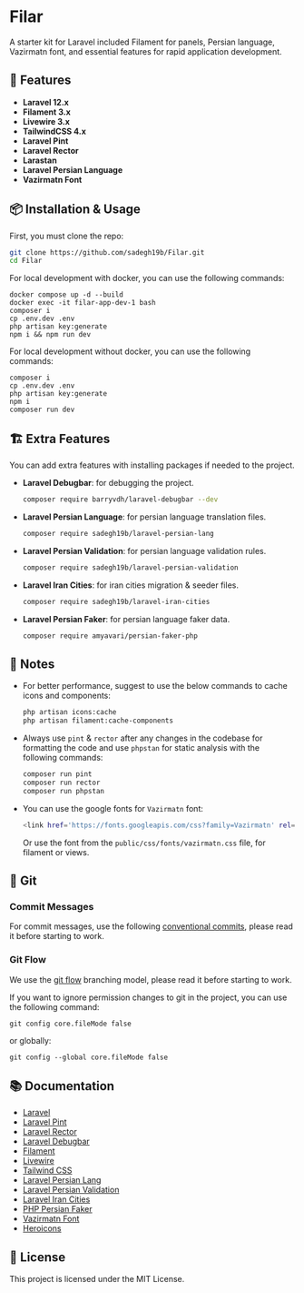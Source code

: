 # Filar

A starter kit for Laravel included Filament for panels, Persian language, Vazirmatn font, and essential features for rapid application development.

## 🚀 Features

- **Laravel 12.x**
- **Filament 3.x**
- **Livewire 3.x**
- **TailwindCSS 4.x**
- **Laravel Pint**
- **Laravel Rector**
- **Larastan**
- **Laravel Persian Language**
- **Vazirmatn Font**

## 📦 Installation & Usage

First, you must clone the repo:
```bash
git clone https://github.com/sadegh19b/Filar.git
cd Filar
```

For local development with docker, you can use the following commands:
```
docker compose up -d --build
docker exec -it filar-app-dev-1 bash
composer i
cp .env.dev .env
php artisan key:generate
npm i && npm run dev
```

For local development without docker, you can use the following commands:
```
composer i
cp .env.dev .env
php artisan key:generate
npm i
composer run dev
```

## 🏗 Extra Features

You can add extra features with installing packages if needed to the project.

- **Laravel Debugbar**: for debugging the project.
    ```bash
    composer require barryvdh/laravel-debugbar --dev
    ```

- **Laravel Persian Language**: for persian language translation files.
    ```bash
    composer require sadegh19b/laravel-persian-lang
    ```

- **Laravel Persian Validation**: for persian language validation rules.
    ```bash
    composer require sadegh19b/laravel-persian-validation
    ```

- **Laravel Iran Cities**: for iran cities migration & seeder files.
    ```bash
    composer require sadegh19b/laravel-iran-cities
    ```

- **Laravel Persian Faker**: for persian language faker data.
    ```bash
    composer require amyavari/persian-faker-php
    ```

## 📝 Notes

- For better performance, suggest to use the below commands to cache icons and components:
    ```bash
    php artisan icons:cache
    php artisan filament:cache-components
    ```

- Always use `pint` & `rector` after any changes in the codebase for formatting the code and use `phpstan` for static analysis with the following commands:
    ```bash
    composer run pint
    composer run rector
    composer run phpstan
    ```

- You can use the google fonts for `Vazirmatn` font:
    ```bash
    <link href='https://fonts.googleapis.com/css?family=Vazirmatn' rel='stylesheet' />
    ```
  Or use the font from the `public/css/fonts/vazirmatn.css` file, for filament or views.


## 🔀 Git

### Commit Messages

For commit messages, use the following [conventional commits](https://www.conventionalcommits.org/en/v1.0.0/), please read it before starting to work.

### Git Flow

We use the [git flow](https://nvie.com/posts/a-successful-git-branching-model/) branching model, please read it before starting to work.

If you want to ignore permission changes to git in the project, you can use the following command:
```
git config core.fileMode false
```

or globally:
```
git config --global core.fileMode false
```

## 📚 Documentation

- [Laravel](https://laravel.com/docs)
- [Laravel Pint](https://laravel.com/docs/12.x/pint)
- [Laravel Rector](https://github.com/driftingly/rector-laravel)
- [Laravel Debugbar](https://github.com/barryvdh/laravel-debugbar)
- [Filament](https://filamentphp.com/docs)
- [Livewire](https://livewire.laravel.com/docs)
- [Tailwind CSS](https://tailwindcss.com/docs)
- [Laravel Persian Lang](https://github.com/sadegh19b/laravel-persian-lang)
- [Laravel Persian Validation](https://github.com/sadegh19b/laravel-persian-validation)
- [Laravel Iran Cities](https://github.com/sadegh19b/laravel-iran-cities)
- [PHP Persian Faker](https://github.com/amyavari/persian-faker-php)
- [Vazirmatn Font](https://github.com/rastikerdar/vazirmatn)
- [Heroicons](https://heroicons.com/)

## 📄 License

This project is licensed under the MIT License.
